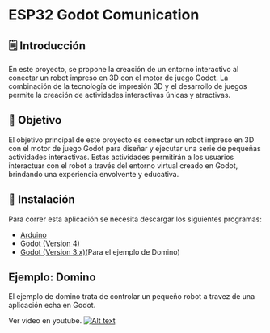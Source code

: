 # ESP32 Godot Comunication

## 🗒 Introducción
En este proyecto, se propone la creación de un entorno interactivo al conectar un robot impreso en 3D con el motor de juego Godot. La combinación de la tecnología de impresión 3D y el desarrollo de juegos permite la creación de actividades interactivas únicas y atractivas.

## 🎯 Objetivo
El objetivo principal de este proyecto es conectar un robot impreso en 3D con el motor de juego Godot para diseñar y ejecutar una serie de pequeñas actividades interactivas. Estas actividades permitirán a los usuarios interactuar con el robot a través del entorno virtual creado en Godot, brindando una experiencia envolvente y educativa.

## 🔨 Instalación
Para correr esta aplicación se necesita descargar los siguientes programas:
* [Arduino](https://www.arduino.cc/en/software)
* [Godot (Version 4)](https://godotengine.org/download/)
* [Godot (Version 3.x)](https://godotengine.org/download/)(Para el ejemplo de Domino)


## Ejemplo: Domino
El ejemplo de domino trata de controlar un pequeño robot a travez de una aplicación echa en Godot.

Ver video en youtube.
[![Alt text](https://img.youtube.com/vi/L-NJLUZ0oGY/0.jpg)](https://www.youtube.com/watch?v=L-NJLUZ0oGY)


